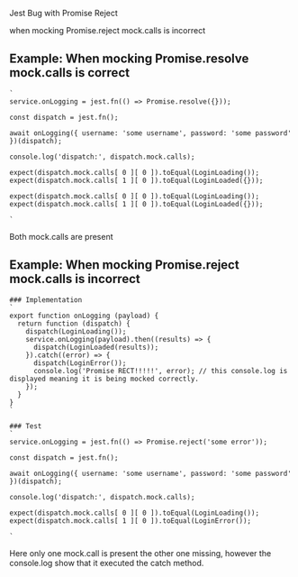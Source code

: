Jest Bug with Promise Reject

when mocking Promise.reject mock.calls is incorrect

## Example: When mocking Promise.resolve mock.calls is correct

    `
    service.onLogging = jest.fn(() => Promise.resolve({}));

    const dispatch = jest.fn();

    await onLogging({ username: 'some username', password: 'some password' })(dispatch);

    console.log('dispatch:', dispatch.mock.calls);

    expect(dispatch.mock.calls[ 0 ][ 0 ]).toEqual(LoginLoading());
    expect(dispatch.mock.calls[ 1 ][ 0 ]).toEqual(LoginLoaded({}));

    expect(dispatch.mock.calls[ 0 ][ 0 ]).toEqual(LoginLoading());
    expect(dispatch.mock.calls[ 1 ][ 0 ]).toEqual(LoginLoaded({}));

    `
Both mock.calls are present


## Example: When mocking Promise.reject mock.calls is incorrect


    ### Implementation
    `
    export function onLogging (payload) {
      return function (dispatch) {
        dispatch(LoginLoading());
        service.onLogging(payload).then((results) => {
          dispatch(LoginLoaded(results));
        }).catch((error) => {
          dispatch(LoginError());
          console.log('Promise RECT!!!!!', error); // this console.log is displayed meaning it is being mocked correctly.
        });
      }
    }
    `

    ### Test
    `
    service.onLogging = jest.fn(() => Promise.reject('some error'));

    const dispatch = jest.fn();

    await onLogging({ username: 'some username', password: 'some password' })(dispatch);

    console.log('dispatch:', dispatch.mock.calls);

    expect(dispatch.mock.calls[ 0 ][ 0 ]).toEqual(LoginLoading());
    expect(dispatch.mock.calls[ 1 ][ 0 ]).toEqual(LoginError());

    `
Here only one mock.call is present the other one missing, however the console.log show that it executed the catch method.
